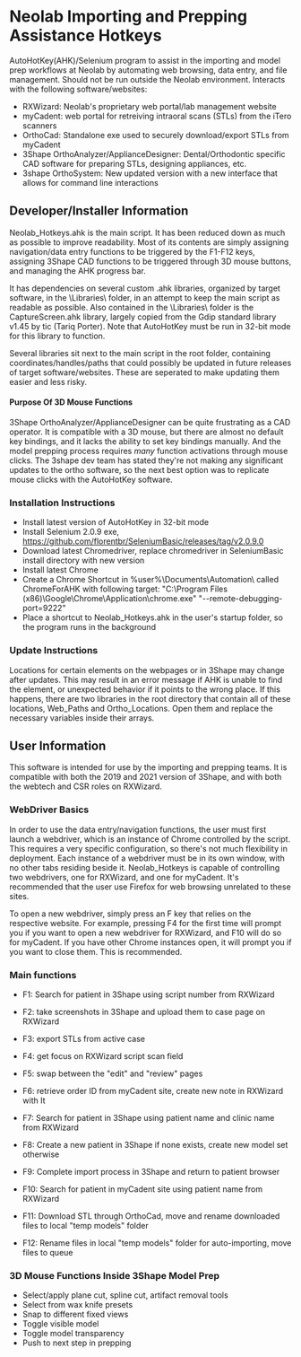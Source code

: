 # Neolab Importing and Prepping Assistance Hotkeys
AutoHotKey(AHK)/Selenium program to assist in the importing and model prep workflows at Neolab by automating web browsing, data entry, and file management. Should not be run outside the Neolab environment. Interacts with the following software/websites:
- RXWizard: Neolab's proprietary web portal/lab management website
- myCadent: web portal for retreiving intraoral scans (STLs) from the iTero scanners
- OrthoCad: Standalone exe used to securely download/export STLs from myCadent
- 3Shape OrthoAnalyzer/ApplianceDesigner: Dental/Orthodontic specific CAD software for preparing STLs, designing appliances, etc.
- 3shape OrthoSystem: New updated version with a new interface that allows for command line interactions

## Developer/Installer Information
Neolab_Hotkeys.ahk is the main script. It has been reduced down as much as possible to improve readability. Most of its contents are simply assigning navigation/data entry functions to be triggered by the F1-F12 keys, assigning 3Shape CAD functions to be triggered through 3D mouse buttons, and managing the AHK progress bar.

It has dependencies on several custom .ahk libraries, organized by target software, in the \Libraries\ folder, in an attempt to keep the main script as readable as possible. Also contained in the \Libraries\ folder is the CaptureScreen.ahk library, largely copied from the Gdip standard library v1.45 by tic (Tariq Porter). Note that AutoHotKey must be run in 32-bit mode for this library to function.

Several libraries sit next to the main script in the root folder, containing coordinates/handles/paths that could possibly be updated in future releases of target software/websites. These are seperated to make updating them easier and less risky.

#### Purpose Of 3D Mouse Functions
3Shape OrthoAnalyzer/ApplianceDesigner can be quite frustrating as a CAD operator. It is compatible with a 3D mouse, but there are almost no default key bindings, and it lacks the ability to set key bindings manually. And the model prepping process requires *many* function activations through mouse clicks. The 3shape dev team has stated they're not making any significant updates to the ortho software, so the next best option was to replicate mouse clicks with the AutoHotKey software. 

### Installation Instructions 
- Install latest version of AutoHotKey in 32-bit mode
- Install Selenium 2.0.9 exe, https://github.com/florentbr/SeleniumBasic/releases/tag/v2.0.9.0
- Download latest Chromedriver, replace chromedriver in SeleniumBasic install directory with new version
- Install latest Chrome
- Create a Chrome Shortcut in %user%\Documents\Automation\ called ChromeForAHK with following target: "C:\Program Files (x86)\Google\Chrome\Application\chrome.exe" "--remote-debugging-port=9222"
- Place a shortcut to Neolab_Hotkeys.ahk in the user's startup folder, so the program runs in the background

### Update Instructions 
Locations for certain elements on the webpages or in 3Shape may change after updates. This may result in an error message if AHK is unable to find the element, or unexpected behavior if it points to the wrong place. If this happens, there are two libraries in the root directory that contain all of these locations, Web_Paths and Ortho_Locations. Open them and replace the necessary variables inside their arrays.

## User Information
This software is intended for use by the importing and prepping teams. It is compatible with both the 2019 and 2021 version of 3Shape, and with both the webtech and CSR roles on RXWizard.

### WebDriver Basics
In order to use the data entry/navigation functions, the user must first launch a webdriver, which is an instance of Chrome controlled by the script. This requires a very specific configuration, so there's not much flexibility in deployment. Each instance of a webdriver must be in its own window, with no other tabs residing beside it. Neolab_Hotkeys is capable of controlling two webdrivers, one for RXWizard, and one for myCadent. It's recommended that the user use Firefox for web browsing unrelated to these sites.

To open a new webdriver, simply press an F key that relies on the respective website. For example, pressing F4 for the first time will prompt you if you want to open a new webdriver for RXWizard, and F10 will do so for myCadent. If you have other Chrome instances open, it will prompt you if you want to close them. This is recommended. 

### Main functions
- F1: Search for patient in 3Shape using script number from RXWizard
- F2: take screenshots in 3Shape and upload them to case page on RXWizard
- F3: export STLs from active case

- F4: get focus on RXWizard script scan field
- F5: swap between the "edit" and "review" pages
- F6: retrieve order ID from myCadent site, create new note in RXWizard with It

- F7: Search for patient in 3Shape using patient name and clinic name from RXWizard
- F8: Create a new patient in 3Shape if none exists, create new model set otherwise
- F9: Complete import process in 3Shape and return to patient browser

- F10: Search for patient in myCadent site using patient name from RXWizard
- F11: Download STL through OrthoCad, move and rename downloaded files to local "temp models" folder
- F12: Rename files in local "temp models" folder for auto-importing, move files to queue

### 3D Mouse Functions Inside 3Shape Model Prep
- Select/apply plane cut, spline cut, artifact removal tools
- Select from wax knife presets
- Snap to different fixed views
- Toggle visible model
- Toggle model transparency
- Push to next step in prepping






